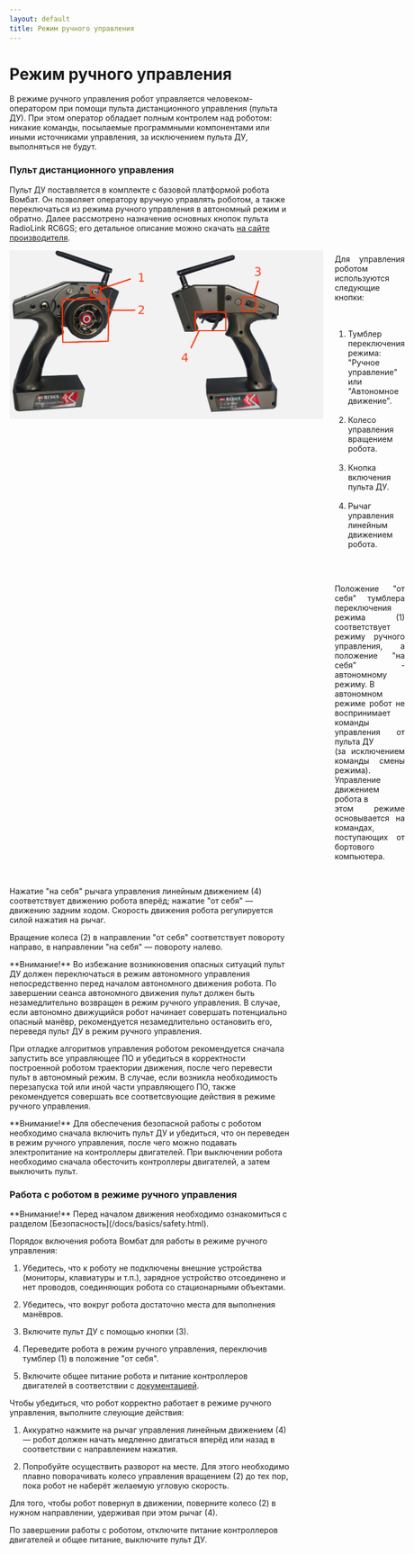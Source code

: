```yaml
---
layout: default
title: Режим ручного управления
---
```


# Режим ручного управления

В режиме ручного управления робот управляется человеком-оператором при помощи пульта дистанционного управления (пульта ДУ). При этом оператор обладает полным контролем над роботом: никакие команды, посылаемые программными компонентами или иными источниками управления, за исключением пульта ДУ, выполняться не будут.

### Пульт дистанционного управления

Пульт ДУ поставляется в комплекте с базовой платформой робота Вомбат. Он позволяет оператору вручную управлять роботом, а также переключаться из режима ручного управления в автономный режим и обратно. Далее рассмотрено назначение основных кнопок пульта RadioLink RC6GS; его детальное описание можно скачать  [на сайте производителя](http://radiolink.com.cn/doce/product-user-manual.html).

<div style="display: flex;">
<img style="float: left; height: 300px;" src="/assets/images/rc/rc_controls_right.jpg" alt="Вид ПДУ справа">
<img style="float: left; height: 300px;" src="/assets/images/rc/rc_controls_left.jpg" alt="Вид ПДУ слева">
<div style="margin-left: 20px; margin-top: -10px; white-space: pre-wrap; text-align: justify;">
Для управления роботом используются следующие кнопки:  

1. Тумблер переключения режима: "Ручное управление" или "Автономное движение".  
2. Колесо управления вращением робота.  
3. Кнопка включения пульта ДУ.  
4. Рычаг управления линейным движением робота.  

Положение "от себя" тумблера переключения режима (1) соответствует режиму ручного управления, а положение "на себя" - автономному режиму. В автономном режиме робот не воспринимает команды управления от пульта ДУ (за исключением команды смены режима). Управление движением робота в этом режиме основывается на командах, поступающих от бортового компьютера.
</div>
</div>

Нажатие "на себя" рычага управления линейным движением (4) соответствует движению робота вперёд; нажатие "от себя" &mdash; движению задним ходом. Скорость движения робота регулируется силой нажатия на рычаг.

Вращение колеса (2) в направлении "от себя" соответствует повороту направо, в направлении "на себя" &mdash; повороту налево.

<div class="warning" markdown="1">
**Внимание!** Во избежание возникновения опасных ситуаций пульт ДУ должен переключаться в режим автономного управления непосредственно перед началом автономного движения робота. По завершении сеанса автономного движения пульт должен быть незамедлительно возвращен в режим ручного управления. В случае, если автономно движущийся робот начинает совершать потенциально опасный манёвр, рекомендуется незамедлительно остановить его, переведя пульт ДУ в режим ручного управления.
</div>

При отладке алгоритмов управления роботом рекомендуется сначала запустить все управляющее ПО и убедиться в корректности построенной роботом траектории движения, после чего перевести пульт в автономный режим. В случае, если возникла необходимость перезапуска той или иной части управляющего ПО, также рекомендуется совершать все соответсвующие действия в режиме ручного управления.  

<div class="warning" markdown="1">
**Внимание!** Для обеспечения безопасной работы с роботом необходимо сначала включить пульт ДУ и убедиться, что он переведен в режим ручного управления, после чего можно подавать электропитание на контроллеры двигателей. При выключении робота необходимо сначала обесточить контроллеры двигателей, а затем выключить пульт.
</div>

### Работа с роботом в режиме ручного управления

<div class="warning" markdown="1">
**Внимание!** Перед началом движения необходимо ознакомиться с разделом [Безопасность](/docs/basics/safety.html).
</div>

Порядок включения робота Вомбат для работы в режиме ручного управления:

1. Убедитесь, что к роботу не подключены внешние устройства (мониторы, клавиатуры и т.п.), зарядное устройство отсоединено и нет проводов, соединяющих робота со стационарными объектами.  

2. Убедитесь, что вокруг робота достаточно места для выполнения манёвров.  

3. Включите пульт ДУ с помощью кнопки (3).

4. Переведите робота в режим ручного управления, переключив тумблер (1) в положение "от себя".  

5. Включите общее питание робота и питание контроллеров двигателей в соответствии с [документацией](/docs/basics/power_on_off.html).

Чтобы убедиться, что робот корректно работает в режиме ручного управления, выполните слеующие действия:   

1. Аккуратно нажмите на рычаг управления линейным движением (4) &mdash; робот должен начать медленно двигаться вперёд или назад в соответствии с направлением нажатия.

2. Попробуйте осуществить разворот на месте. Для этого необходимо плавно поворачивать колесо управления вращением (2) до тех пор, пока робот не наберёт желаемую угловую скорость.

Для того, чтобы робот повернул в движении, поверните колесо (2) в нужном направлении, удерживая при этом рычаг (4).

По завершении работы с роботом, отключите питание контроллеров двигателей и общее питание, выключите пульт ДУ.
